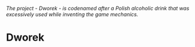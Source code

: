 *The project - Dworek - is codenamed after a Polish alcoholic drink that was excessively used while inventing the game mechanics.*

# Dworek
